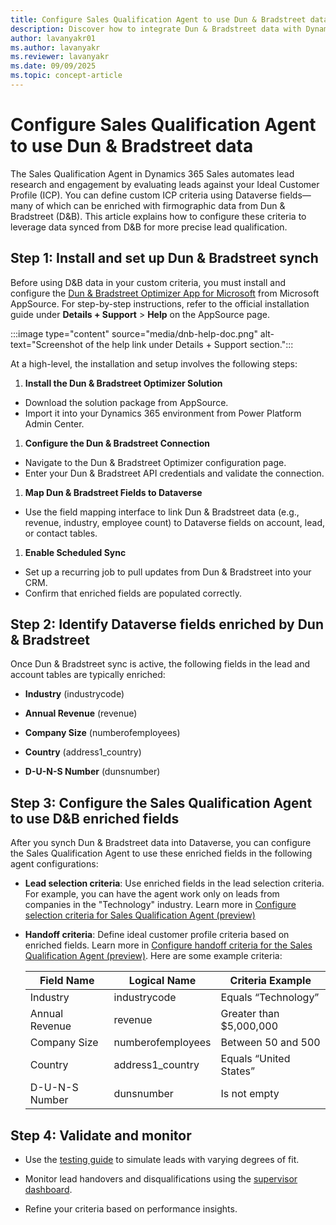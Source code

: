 ```yaml
---
title: Configure Sales Qualification Agent to use Dun & Bradstreet data
description: Discover how to integrate Dun & Bradstreet data with Dynamics 365 Sales to enrich leads and streamline qualification with custom ICP rules.
author: lavanyakr01
ms.author: lavanyakr
ms.reviewer: lavanyakr
ms.date: 09/09/2025
ms.topic: concept-article
---
```


# Configure Sales Qualification Agent to use Dun & Bradstreet data

The Sales Qualification Agent in Dynamics 365 Sales automates lead research and engagement by evaluating leads against your Ideal Customer Profile (ICP). You can define custom ICP criteria using Dataverse fields—many of which can be enriched with firmographic data from Dun & Bradstreet (D&B). This article explains how to configure these criteria to leverage data synced from D&B for more precise lead qualification.

## Step 1: Install and set up Dun & Bradstreet synch

Before using D&B data in your custom criteria, you must install and configure the [Dun & Bradstreet Optimizer App for Microsoft](https://appsource.microsoft.com/en-us/product/dynamics-365/dnb.dnb_optimizer) from Microsoft AppSource. For step-by-step instructions, refer to the official installation guide under **Details + Support** > **Help** on the AppSource page.

:::image type="content" source="media/dnb-help-doc.png" alt-text="Screenshot of the help link under Details + Support section.":::

At a high-level, the installation and setup involves the following steps:

1. **Install the Dun & Bradstreet Optimizer Solution**
  - Download the solution package from AppSource.
  - Import it into your Dynamics 365 environment from Power Platform Admin Center.
1. **Configure the Dun & Bradstreet Connection**
  - Navigate to the Dun & Bradstreet Optimizer configuration page.
  - Enter your Dun & Bradstreet API credentials and validate the connection.
1. **Map Dun & Bradstreet Fields to Dataverse**
  - Use the field mapping interface to link Dun & Bradstreet data (e.g., revenue, industry, employee count) to Dataverse fields on account, lead, or contact tables.
1. **Enable Scheduled Sync**
  - Set up a recurring job to pull updates from Dun & Bradstreet into your CRM.
  - Confirm that enriched fields are populated correctly.

## Step 2: Identify Dataverse fields enriched by Dun & Bradstreet

Once Dun & Bradstreet sync is active, the following fields in the lead and account tables are typically enriched:

- **Industry** (industrycode)

- **Annual Revenue** (revenue)

- **Company Size** (numberofemployees)

- **Country** (address1_country)

- **D-U-N-S Number** (dunsnumber)

## Step 3: Configure the Sales Qualification Agent to use D&B enriched fields

After you synch Dun & Bradstreet data into Dataverse, you can configure the Sales Qualification Agent to use these enriched fields in the following agent configurations:

- **Lead selection criteria**: Use enriched fields in the lead selection criteria. For example, you can have the agent work only on leads from companies in the "Technology" industry. Learn more in [Configure selection criteria for Sales Qualification Agent (preview)](sales-qualification-agent-selection-criteria.md)
- **Handoff criteria**: Define ideal customer profile criteria based on enriched fields. Learn more in [Configure handoff criteria for the Sales Qualification Agent (preview)](configure-sales-qualification-agent-handoff-criteria.md). Here are some example criteria:

  | **Field Name** | **Logical Name**  | **Criteria Example**     |
  |----------------|-------------------|--------------------------|
  | Industry       | industrycode      | Equals “Technology”      |
  | Annual Revenue | revenue           | Greater than $5,000,000 |
  | Company Size   | numberofemployees | Between 50 and 500       |
  | Country        | address1_country  | Equals “United States”   |
  | D-U-N-S Number | dunsnumber        | Is not empty             |

## Step 4: Validate and monitor

- Use the [testing guide](test-sales-qualification-agent.md) to simulate leads with varying degrees of fit.

- Monitor lead handovers and disqualifications using the [supervisor dashboard](monitor-leads-by-sales-qualification-agent.md).
- Refine your criteria based on performance insights.
